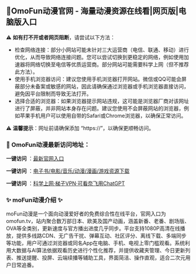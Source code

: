 <h2>
  <strong>💙OmoFun动漫官网 - 海量动漫资源在线看|网页版|电脑版入口</strong>
</h2>
<p>⚠ <strong>如有打不开或者网页阻断</strong>，请尝试以下方法：</p>
<ul>
  <li>检查网络连接：部分小网站可能未针对三大运营商（电信、联通、移动）进行优化，从而导致网络连接问题。您可以尝试切换到更稳定的网络，例如使用加速器将网络切换至电信等优质运营商。部分网站可能需要科学上网（但不推荐此方法）。</li>
  <li>使用手机浏览器访问：建议您使用手机浏览器打开网站。微信或QQ可能会屏蔽部分未备案或敏感的网站，因此请确保通过浏览器或手机浏览器直接访问，避免因平台限制而导致无法打开。</li>
  <li>选择合适的浏览器：如果浏览器提示网站违规，这可能是浏览器厂商对该网址进行了屏蔽，并非网站本身存在问题。建议您使用不会屏蔽网站的浏览器，例如苹果手机用户可以使用自带的Safari或Chrome浏览器，以确保正常访问。</li>
</ul>
<p>⚠ <strong>温馨提示</strong>：网址前请确保添加 “https://”，以确保更顺畅访问。</p>

<h3>
  <strong>📌 OmoFun动漫最新访问地址：</strong>
</h3>

<p> <strong>一键访问</strong> ：<a href="https://omofun.wwwnav.com/"target="_blank">最新官网入口</a></p>
<p><strong>一键访问</strong> ：<a href="https://wangpanziyuan.pages.dev/" target="_blank">电子书/电影/音乐/动漫/漫画/游戏资源下载</a></p>
<p><strong>一键访问</strong> ：<a href="http://ip.harmonylink.net/share/e82025" target="_blank">科学上网·梯子VPN·可看奈飞用ChatGPT</a></p>
<h3>


  <strong>✨ moFun动漫介绍 ✨</strong>
</h3>
<p>moFun动漫是一个面向动漫爱好者的免费综合性在线平台，官网入口为omofun.tv，站内聚合数万部日本、欧美及国产动画，涵盖新番、老番、剧场版、OVA等全类别，更新速度与官方播出进度几乎同步。平台支持1080P高清在线播放，提供多线路CDN、无广告干扰、弹幕互动、社区评分、离线下载、多端同步等功能，用户可通过浏览器或同名App在电脑、手机、电视上零门槛观看。系统利用大数据与AI算法依据观看历史进行个性化推荐，并提供收藏夹管理、今日更新列表、推送提醒、投屏、云端续播等辅助工具，界面简洁、操作直观，适合二次元用户日常追番。</p>
